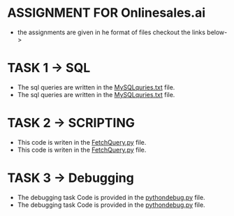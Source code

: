 # ASSIGNMENT FOR Onlinesales.ai 
 - the assignments are given in he format of files checkout the links below->

# TASK 1 -> SQL
  - The sql queries are written in the [MySQLquries.txt]("https://github.com/KanyaMary/onlinesaleCode/blob/main/MYSQLquries.txt") file.
  - The sql queries are written in the [MySQLquries.txt](https://github.com/KanyaMary/onlinesaleCode/blob/main/MYSQLquries.txt) file.

# TASK 2 -> SCRIPTING 
   - This code is writen in the [FetchQuery.py]("https://github.com/KanyaMary/onlinesaleCode/blob/main/FetchQuery.py") file.
   - This code is writen in the [FetchQuery.py](https://github.com/KanyaMary/onlinesaleCode/blob/main/FetchQuery.py) file.

# TASK 3 -> Debugging
   - The debugging task Code is provided in the [pythondebug.py]("https://github.com/KanyaMary/onlinesaleCode/blob/main/pythondebug.py") file.
   - The debugging task Code is provided in the [pythondebug.py](https://github.com/KanyaMary/onlinesaleCode/blob/main/pythondebug.py) file.
